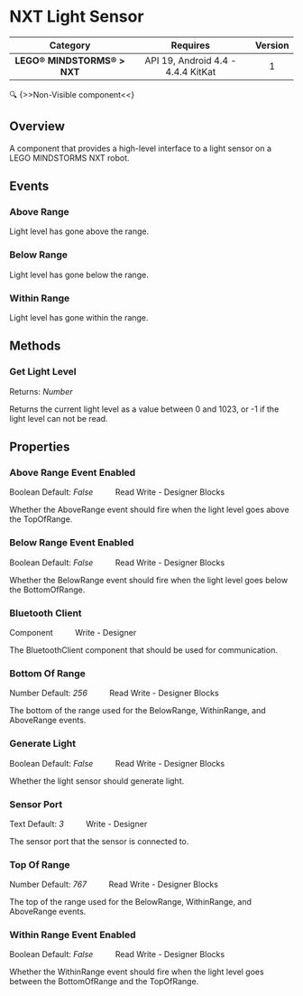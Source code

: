 # NXT Light Sensor

| Category | Requires | Version |
|:--------:|:-------:|:--------:|
|**LEGO® MINDSTORMS® > NXT**|<span class="chip chip-any">API 19, Android 4.4 - 4.4.4 KitKat</span>|<span class="chip chip-number">1</span>|

:mag: {>>Non-Visible component<<}

## Overview

A component that provides a high-level interface to a light sensor on a LEGO MINDSTORMS NXT robot.

## Events

### Above Range

Light level has gone above the range.

<div class="block" ai2-block="event" not-rendered="true" value="%7B%22componentName%22:%20%22NXT%20Light%20Sensor%22,%20%22name%22:%20%22Above%20Range%22,%20%22params%22:%20%5B%5D%7D"></div>


### Below Range

Light level has gone below the range.

<div class="block" ai2-block="event" not-rendered="true" value="%7B%22componentName%22:%20%22NXT%20Light%20Sensor%22,%20%22name%22:%20%22Below%20Range%22,%20%22params%22:%20%5B%5D%7D"></div>


### Within Range

Light level has gone within the range.

<div class="block" ai2-block="event" not-rendered="true" value="%7B%22componentName%22:%20%22NXT%20Light%20Sensor%22,%20%22name%22:%20%22Within%20Range%22,%20%22params%22:%20%5B%5D%7D"></div>


## Methods

### Get Light Level

<span class="chip chip-number">Returns: <i>Number</i></span> 

Returns the current light level as a value between 0 and 1023, or -1 if the light level can not be read.

<div class="block" ai2-block="method" not-rendered="true" value="%7B%22componentName%22:%20%22NXT%20Light%20Sensor%22,%20%22name%22:%20%22Get%20Light%20Level%22,%20%22output%22:%20true,%20%22params%22:%20%5B%5D%7D"></div>


## Properties

### Above Range Event Enabled

<span class="chip chip-boolean">Boolean</span><span style="user-select: none;">&nbsp;</span><span class="chip chip-boolean">Default: <i>False</i></span><span style="user-select: none;">&nbsp;&nbsp;&nbsp;&nbsp;&nbsp;&nbsp;&nbsp;&nbsp;&nbsp;&nbsp;</span><span class="chip chip-rw">Read</span><span style="user-select: none;">&nbsp;</span><span class="chip chip-rw">Write</span><span style="user-select: none;">&nbsp;</span>-<span style="user-select: none;">&nbsp;</span><span class="chip chip-bd">Designer</span><span style="user-select: none;">&nbsp;</span><span class="chip chip-bd">Blocks</span><span style="user-select: none;">&nbsp;</span>

Whether the AboveRange event should fire when the light level goes above the TopOfRange.

<div class="block" ai2-block="property" not-rendered="true" value="%7B%22componentName%22:%20%22NXT%20Light%20Sensor%22,%20%22name%22:%20%22Above%20Range%20Event%20Enabled%22,%20%22getter%22:%20true%7D"></div>
<div class="block" ai2-block="property" not-rendered="true" value="%7B%22componentName%22:%20%22NXT%20Light%20Sensor%22,%20%22name%22:%20%22Above%20Range%20Event%20Enabled%22,%20%22getter%22:%20false%7D"></div>


### Below Range Event Enabled

<span class="chip chip-boolean">Boolean</span><span style="user-select: none;">&nbsp;</span><span class="chip chip-boolean">Default: <i>False</i></span><span style="user-select: none;">&nbsp;&nbsp;&nbsp;&nbsp;&nbsp;&nbsp;&nbsp;&nbsp;&nbsp;&nbsp;</span><span class="chip chip-rw">Read</span><span style="user-select: none;">&nbsp;</span><span class="chip chip-rw">Write</span><span style="user-select: none;">&nbsp;</span>-<span style="user-select: none;">&nbsp;</span><span class="chip chip-bd">Designer</span><span style="user-select: none;">&nbsp;</span><span class="chip chip-bd">Blocks</span><span style="user-select: none;">&nbsp;</span>

Whether the BelowRange event should fire when the light level goes below the BottomOfRange.

<div class="block" ai2-block="property" not-rendered="true" value="%7B%22componentName%22:%20%22NXT%20Light%20Sensor%22,%20%22name%22:%20%22Below%20Range%20Event%20Enabled%22,%20%22getter%22:%20true%7D"></div>
<div class="block" ai2-block="property" not-rendered="true" value="%7B%22componentName%22:%20%22NXT%20Light%20Sensor%22,%20%22name%22:%20%22Below%20Range%20Event%20Enabled%22,%20%22getter%22:%20false%7D"></div>


### Bluetooth Client

<span class="chip chip-component">Component</span><span style="user-select: none;">&nbsp;&nbsp;&nbsp;&nbsp;&nbsp;&nbsp;&nbsp;&nbsp;&nbsp;&nbsp;</span><span class="chip chip-rw">Write</span><span style="user-select: none;">&nbsp;</span>-<span style="user-select: none;">&nbsp;</span><span class="chip chip-bd">Designer</span><span style="user-select: none;">&nbsp;</span>

The BluetoothClient component that should be used for communication.


### Bottom Of Range

<span class="chip chip-number">Number</span><span style="user-select: none;">&nbsp;</span><span class="chip chip-number">Default: <i>256</i></span><span style="user-select: none;">&nbsp;&nbsp;&nbsp;&nbsp;&nbsp;&nbsp;&nbsp;&nbsp;&nbsp;&nbsp;</span><span class="chip chip-rw">Read</span><span style="user-select: none;">&nbsp;</span><span class="chip chip-rw">Write</span><span style="user-select: none;">&nbsp;</span>-<span style="user-select: none;">&nbsp;</span><span class="chip chip-bd">Designer</span><span style="user-select: none;">&nbsp;</span><span class="chip chip-bd">Blocks</span><span style="user-select: none;">&nbsp;</span>

The bottom of the range used for the BelowRange, WithinRange, and AboveRange events.

<div class="block" ai2-block="property" not-rendered="true" value="%7B%22componentName%22:%20%22NXT%20Light%20Sensor%22,%20%22name%22:%20%22Bottom%20Of%20Range%22,%20%22getter%22:%20true%7D"></div>
<div class="block" ai2-block="property" not-rendered="true" value="%7B%22componentName%22:%20%22NXT%20Light%20Sensor%22,%20%22name%22:%20%22Bottom%20Of%20Range%22,%20%22getter%22:%20false%7D"></div>


### Generate Light

<span class="chip chip-boolean">Boolean</span><span style="user-select: none;">&nbsp;</span><span class="chip chip-boolean">Default: <i>False</i></span><span style="user-select: none;">&nbsp;&nbsp;&nbsp;&nbsp;&nbsp;&nbsp;&nbsp;&nbsp;&nbsp;&nbsp;</span><span class="chip chip-rw">Read</span><span style="user-select: none;">&nbsp;</span><span class="chip chip-rw">Write</span><span style="user-select: none;">&nbsp;</span>-<span style="user-select: none;">&nbsp;</span><span class="chip chip-bd">Designer</span><span style="user-select: none;">&nbsp;</span><span class="chip chip-bd">Blocks</span><span style="user-select: none;">&nbsp;</span>

Whether the light sensor should generate light.

<div class="block" ai2-block="property" not-rendered="true" value="%7B%22componentName%22:%20%22NXT%20Light%20Sensor%22,%20%22name%22:%20%22Generate%20Light%22,%20%22getter%22:%20true%7D"></div>
<div class="block" ai2-block="property" not-rendered="true" value="%7B%22componentName%22:%20%22NXT%20Light%20Sensor%22,%20%22name%22:%20%22Generate%20Light%22,%20%22getter%22:%20false%7D"></div>


### Sensor Port

<span class="chip chip-text">Text</span><span style="user-select: none;">&nbsp;</span><span class="chip chip-text">Default: <i>3</i></span><span style="user-select: none;">&nbsp;&nbsp;&nbsp;&nbsp;&nbsp;&nbsp;&nbsp;&nbsp;&nbsp;&nbsp;</span><span class="chip chip-rw">Write</span><span style="user-select: none;">&nbsp;</span>-<span style="user-select: none;">&nbsp;</span><span class="chip chip-bd">Designer</span><span style="user-select: none;">&nbsp;</span>

The sensor port that the sensor is connected to.


### Top Of Range

<span class="chip chip-number">Number</span><span style="user-select: none;">&nbsp;</span><span class="chip chip-number">Default: <i>767</i></span><span style="user-select: none;">&nbsp;&nbsp;&nbsp;&nbsp;&nbsp;&nbsp;&nbsp;&nbsp;&nbsp;&nbsp;</span><span class="chip chip-rw">Read</span><span style="user-select: none;">&nbsp;</span><span class="chip chip-rw">Write</span><span style="user-select: none;">&nbsp;</span>-<span style="user-select: none;">&nbsp;</span><span class="chip chip-bd">Designer</span><span style="user-select: none;">&nbsp;</span><span class="chip chip-bd">Blocks</span><span style="user-select: none;">&nbsp;</span>

The top of the range used for the BelowRange, WithinRange, and AboveRange events.

<div class="block" ai2-block="property" not-rendered="true" value="%7B%22componentName%22:%20%22NXT%20Light%20Sensor%22,%20%22name%22:%20%22Top%20Of%20Range%22,%20%22getter%22:%20true%7D"></div>
<div class="block" ai2-block="property" not-rendered="true" value="%7B%22componentName%22:%20%22NXT%20Light%20Sensor%22,%20%22name%22:%20%22Top%20Of%20Range%22,%20%22getter%22:%20false%7D"></div>


### Within Range Event Enabled

<span class="chip chip-boolean">Boolean</span><span style="user-select: none;">&nbsp;</span><span class="chip chip-boolean">Default: <i>False</i></span><span style="user-select: none;">&nbsp;&nbsp;&nbsp;&nbsp;&nbsp;&nbsp;&nbsp;&nbsp;&nbsp;&nbsp;</span><span class="chip chip-rw">Read</span><span style="user-select: none;">&nbsp;</span><span class="chip chip-rw">Write</span><span style="user-select: none;">&nbsp;</span>-<span style="user-select: none;">&nbsp;</span><span class="chip chip-bd">Designer</span><span style="user-select: none;">&nbsp;</span><span class="chip chip-bd">Blocks</span><span style="user-select: none;">&nbsp;</span>

Whether the WithinRange event should fire when the light level goes between the BottomOfRange and the TopOfRange.

<div class="block" ai2-block="property" not-rendered="true" value="%7B%22componentName%22:%20%22NXT%20Light%20Sensor%22,%20%22name%22:%20%22Within%20Range%20Event%20Enabled%22,%20%22getter%22:%20true%7D"></div>
<div class="block" ai2-block="property" not-rendered="true" value="%7B%22componentName%22:%20%22NXT%20Light%20Sensor%22,%20%22name%22:%20%22Within%20Range%20Event%20Enabled%22,%20%22getter%22:%20false%7D"></div>
